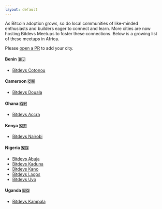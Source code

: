 ```yaml
---
layout: default
---
```


As Bitcoin adoption grows, so do local communities of like-minded enthusiasts and builders eager to connect and learn. More cities are now hosting Bitdevs Meetups to foster these connections. Below is a growing list of these meetups in Africa.

Please [open a PR](https://github.com/bitdevscotonou/bitdevscotonou.org) to add your city.

#### Benin 🇧🇯

- [Bitdevs Cotonou](https://x.com/BitdevsCotonou)

#### Cameroon 🇨🇲

- [Bitdevs Douala](https://x.com/BitDevsDLA)

#### Ghana 🇬🇭

- [Bitdevs Accra](https://x.com/bitdevsAccra)

#### Kenya 🇰🇪

- [Bitdevs Nairobi](https://x.com/BitDevsNBO)

#### Nigeria 🇳🇬

- [Bitdevs Abuja](https://x.com/BitDevsAbuja)
- [Bitdevs Kaduna](https://x.com/BitDevsKaduna)
- [Bitdevs Kano](https://x.com/BitdevsKano)
- [Bitdevs Lagos](https://x.com/BitDevsLagos)
- [Bitdevs Uyo](https://x.com/BitDevsUyo)

#### Uganda 🇺🇬

- [Bitdevs Kampala](https://x.com/BitDevsKLA)
